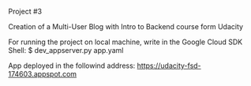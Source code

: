 Project #3

Creation of a Multi-User Blog with Intro to Backend course form Udacity

For running the project on local machine, write in the Google Cloud SDK Shell:
$ dev_appserver.py app.yaml

App deployed in the followind address:
https://udacity-fsd-174603.appspot.com
